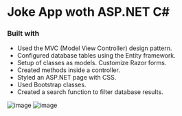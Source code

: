 # Joke App woth ASP.NET C#

### Built with

- Used the MVC (Model View Controller) design pattern.
- Configured database tables using the Entity framework.
- Setup of classes as models. Customize Razor forms.
- Created methods inside a controller.
- Styled an ASP.NET page with CSS.
- Used Bootstrap classes.
- Created a search function to filter database results.

![image](https://github.com/user-attachments/assets/7c46d8c6-b18a-47d7-9db4-3214383fc5ee)
![image](https://github.com/user-attachments/assets/83a4c6c2-5043-4683-910f-2395bea7fd26)
